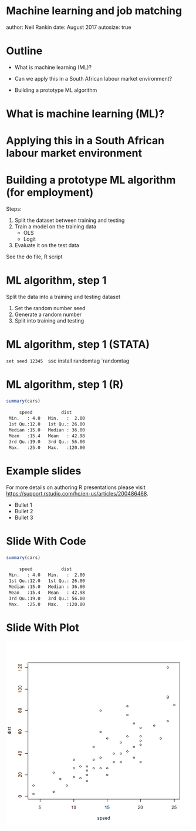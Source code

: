 Machine learning and job matching
========================================================
author: Neil Rankin
date: August 2017
autosize: true


Outline
========================================================

- What is machine learning (ML)?

- Can we apply this in a South African labour market environment?

- Building a prototype ML algorithm



What is machine learning (ML)?
=======================================================


Applying this in a South African labour market environment
=======================================================


Building a prototype ML algorithm (for employment)
=======================================================

Steps: 
 
 1. Split the dataset between training and testing
 2. Train a model on the training data
    + OLS
    + Logit
 3. Evaluate it on the test data
 
See the do file, R script
 

ML algorithm, step 1
=======================================================

Split the data into a training and testing dataset
 
1. Set the random number seed
2. Generate a random number
3. Split into training and testing

ML algorithm, step 1 (STATA)
=======================================================

`set seed 12345 
`ssc install randomtag 
`randomtag 

ML algorithm, step 1 (R)
=======================================================


```r
summary(cars)
```

```
     speed           dist       
 Min.   : 4.0   Min.   :  2.00  
 1st Qu.:12.0   1st Qu.: 26.00  
 Median :15.0   Median : 36.00  
 Mean   :15.4   Mean   : 42.98  
 3rd Qu.:19.0   3rd Qu.: 56.00  
 Max.   :25.0   Max.   :120.00  
```



Example slides
========================================================


For more details on authoring R presentations please visit <https://support.rstudio.com/hc/en-us/articles/200486468>.

- Bullet 1
- Bullet 2
- Bullet 3

Slide With Code
========================================================


```r
summary(cars)
```

```
     speed           dist       
 Min.   : 4.0   Min.   :  2.00  
 1st Qu.:12.0   1st Qu.: 26.00  
 Median :15.0   Median : 36.00  
 Mean   :15.4   Mean   : 42.98  
 3rd Qu.:19.0   3rd Qu.: 56.00  
 Max.   :25.0   Max.   :120.00  
```

Slide With Plot
========================================================

![plot of chunk unnamed-chunk-3](machine_learning_and_matching-figure/unnamed-chunk-3-1.png)
